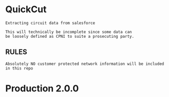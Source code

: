 # QuickCut
    Extracting circuit data from salesforce

    This will technically be incomplete since some data can
    be loosely defined as CPNI to suite a prosecuting party.

## RULES
    Absolutely NO customer protected network information will be included in this repo

# Production 2.0.0